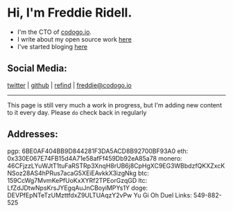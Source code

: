 # Hi, I'm Freddie Ridell.

+ I'm the CTO of [codogo.io](https://codogo.io).
+ I write about my open source work [here](/open-source/)
+ I've started bloging [here](/blog/)

## Social Media:
[twitter][twitter]
|
[github][github]
|
[refind][refind]
|
[freddie@codogo.io][email]

---

This page is still very much a work in progress, but I'm adding new content to it every day.
Please `do` check back in regularly

## Addresses:
<div id="addresses">
pgp:    6BE0AF404BB9D844281F3DA5ACD8B92700BF93A0
eth:    0x330E067E74FB15d4A71e58afFf459Db92eA85a78
monero: 46CFjzzLYuWJtT1tuFaRSTRp3XnqH8rUB6j8CpHgXC9EG3WBbdzfQKXZxcKNSoz28AS4hPRus7acaG5XEiEAvkkX3izgNkg
btc:    159CcWg7MvmKePfUoKxXYRf2TPEorGzqGD
ltc:    LfZdJDtwNpsKrsJYEgqAuJnCBoyiMPYs1Y
doge:   DEVPfEpNTeTzUMzttfdxZ9ULTUAqzY2vPw
Yu Gi Oh Duel Links: 549-882-525
</div>

[refind]: https://refind.com/FreddieRidell?invite=6ea3358605
[twitter]: https://twitter.com/FreddieRidell
[github]: https://github.com/CodogoFreddie
[email]: mailto:freddie@codogo.io
[pgp]: https://pgp.mit.edu/pks/lookup?op=vindex&search=0xACD8B92700BF93A0
